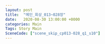 ```yaml
---
layout: post
title:  "메인_회상_013~028장"
date:   2020-08-30 13:00:00 +0000
categories: Main
Tags: Story Main
SceneCode: ["scene_skip_cp013-028_q1_s10"]
---
```


